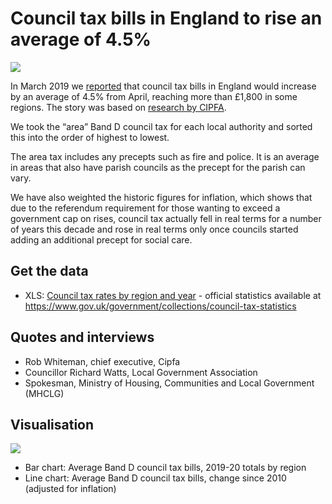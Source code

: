 # Council tax bills in England to rise an average of 4.5%

![](https://ichef.bbci.co.uk/news/624/cpsprodpb/3492/production/_105885431_regionalctax-nc.png)

In March 2019 we [reported](https://www.bbc.co.uk/news/uk-england-47442652) that council tax bills in England would increase by an average of 4.5% from April, reaching more than £1,800 in some regions. The story was based on [research by CIPFA](https://www.cipfastats.net/news/newsstory.asp?content=17324).

We took the “area” Band D council tax for each local authority and sorted this into the order of highest to lowest.

The area tax includes any precepts such as fire and police. It is an average in areas that also have parish councils as the precept for the parish can vary.

We have also weighted the historic figures for inflation, which shows that due to the referendum requirement for those wanting to exceed a government cap on rises, council tax actually fell in real terms for a number of years this decade and rose in real terms only once councils started adding an additional precept for social care.

## Get the data

* XLS: [Council tax rates by region and year](https://github.com/BBC-Data-Unit/counciltaxrises/blob/master/counciltaxBBCTable_regions.xlsx) - official statistics available at https://www.gov.uk/government/collections/council-tax-statistics

## Quotes and interviews

* Rob Whiteman, chief executive, Cipfa
* Councillor Richard Watts, Local Government Association
* Spokesman, Ministry of Housing, Communities and Local Government (MHCLG)

## Visualisation

![](https://ichef.bbci.co.uk/news/624/cpsprodpb/11B0A/production/_105885427_counciltaxadjust2-nc.png)

* Bar chart: Average Band D council tax bills, 2019-20 totals by region
* Line chart: Average Band D council tax bills, change since 2010 (adjusted for inflation)

